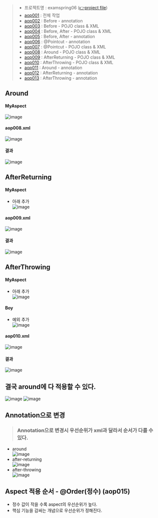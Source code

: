> - 프로젝트명 : examspring06 ([👉project file](https://github.com/Clary0122/TIL/tree/main/Spring/project/examspring06))
> - [aop001](#) : 전체 작업
> - [aop002](#) : Before - annotation
> - [aop003](#) : Before - POJO class & XML
> - [aop004](#) : Before, After - POJO class & XML
> - [aop005](#) : Before, After - annotation
> - [aop006](#) : @Pointcut - annotation
> - [aop007](#) : @Pointcut - POJO class & XML
> - [aop008](#) : Around - POJO class & XML
> - [aop009](#) : AfterReturning - POJO class & XML
> - [aop010](#) : AfterThrowing - POJO class & XML
> - [aop011](#) : Around - annotation
> - [aop012](#) : AfterReturning - annotation
> - [aop013](#) : AfterThrowing - annotation

## Around
#### MyAspect
![image](https://user-images.githubusercontent.com/79209568/122160740-6ee28300-ceab-11eb-953e-c45da258a265.png)

#### aop008.xml
![image](https://user-images.githubusercontent.com/79209568/122160990-db5d8200-ceab-11eb-9323-65b1f7886e8b.png)

#### 결과
![image](https://user-images.githubusercontent.com/79209568/122156002-10190b80-cea3-11eb-88ad-7b768e4af902.png)

## AfterReturning
#### MyAspect
- 아래 추가  
![image](https://user-images.githubusercontent.com/79209568/122161050-f8925080-ceab-11eb-8dcd-be56c163fc6d.png)

#### aop009.xml
![image](https://user-images.githubusercontent.com/79209568/122161105-0fd13e00-ceac-11eb-8715-7a0dba2118b0.png)

#### 결과
![image](https://user-images.githubusercontent.com/79209568/122156425-e7454600-cea3-11eb-90f5-ec4b06d2ff11.png)

## AfterThrowing
#### MyAspect
- 아래 추가  
![image](https://user-images.githubusercontent.com/79209568/122161158-29728580-ceac-11eb-844a-622f6796c5d7.png)

#### Boy
- 예외 추가  
![image](https://user-images.githubusercontent.com/79209568/122161191-3d1dec00-ceac-11eb-8a73-748f6d7d6cb8.png)

#### aop010.xml
![image](https://user-images.githubusercontent.com/79209568/122161226-4d35cb80-ceac-11eb-957a-7be376e0e5e6.png)

#### 결과
![image](https://user-images.githubusercontent.com/79209568/122157074-2d4ed980-cea5-11eb-8e57-b5b0f15e47c1.png)

## 결국 around에 다 적용할 수 있다.
![image](https://user-images.githubusercontent.com/79209568/122157277-8f0f4380-cea5-11eb-82a3-7e854814a479.png)
![image](https://user-images.githubusercontent.com/79209568/122157318-9c2c3280-cea5-11eb-826d-d6268ba5ac6a.png)

## Annotation으로 변경
> ### Annotation으로 변경시 우선순위가 xml과 달라서 순서가 다를 수 있다.
- around  
  ![image](https://user-images.githubusercontent.com/79209568/122163233-c84cb100-ceaf-11eb-9e05-ec2b5599a227.png)
- after-returning  
  ![image](https://user-images.githubusercontent.com/79209568/122163310-efa37e00-ceaf-11eb-8c84-b324a1d21e0c.png)
- after-throwing  
  ![image](https://user-images.githubusercontent.com/79209568/122163517-4b6e0700-ceb0-11eb-98e8-5e67f6142e56.png)

## Aspect 적용 순서 - @Order(정수) (aop015)
- 정수 값이 작을 수록 aspect의 우선순위가 높다.
- 핵심 기능을 감싸는 개념으로 우선순위가 정해진다.
